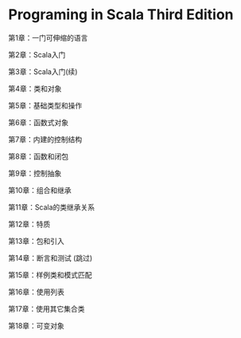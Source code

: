 # Programing in Scala Third Edition

第1章：一门可伸缩的语言

第2章：Scala入门

第3章：Scala入门(续)

第4章：类和对象

第5章：基础类型和操作

第6章：函数式对象

第7章：内建的控制结构

第8章：函数和闭包

第9章：控制抽象

第10章：组合和继承

第11章：Scala的类继承关系

第12章：特质

第13章：包和引入

第14章：断言和测试  (跳过)

第15章：样例类和模式匹配

第16章：使用列表

第17章：使用其它集合类

第18章：可变对象